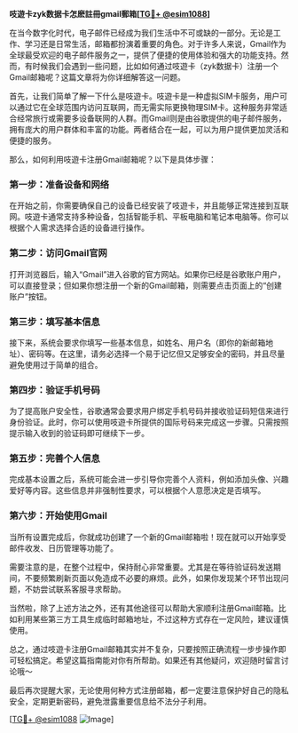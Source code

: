 **吱遊卡zyk数据卡怎麽註冊gmail郵箱[[TG💪+ @esim1088](https://t.me/s/esim1088)]**

在当今数字化时代，电子邮件已经成为我们生活中不可或缺的一部分。无论是工作、学习还是日常生活，邮箱都扮演着重要的角色。对于许多人来说，Gmail作为全球最受欢迎的电子邮件服务之一，提供了便捷的使用体验和强大的功能支持。然而，有时候我们会遇到一些问题，比如如何通过吱遊卡（zyk数据卡）注册一个Gmail邮箱呢？这篇文章将为你详细解答这一问题。

首先，让我们简单了解一下什么是吱遊卡。吱遊卡是一种虚拟SIM卡服务，用户可以通过它在全球范围内访问互联网，而无需实际更换物理SIM卡。这种服务非常适合经常旅行或需要多设备联网的人群。而Gmail则是由谷歌提供的电子邮件服务，拥有庞大的用户群体和丰富的功能。两者结合在一起，可以为用户提供更加灵活和便捷的服务。

那么，如何利用吱遊卡注册Gmail邮箱呢？以下是具体步骤：

### 第一步：准备设备和网络

在开始之前，你需要确保自己的设备已经安装了吱遊卡，并且能够正常连接到互联网。吱遊卡通常支持多种设备，包括智能手机、平板电脑和笔记本电脑等。你可以根据个人需求选择合适的设备进行操作。

### 第二步：访问Gmail官网

打开浏览器后，输入“Gmail”进入谷歌的官方网站。如果你已经是谷歌账户用户，可以直接登录；但如果你想注册一个新的Gmail邮箱，则需要点击页面上的“创建账户”按钮。

### 第三步：填写基本信息

接下来，系统会要求你填写一些基本信息，如姓名、用户名（即你的新邮箱地址）、密码等。在这里，请务必选择一个易于记忆但又足够安全的密码，并且尽量避免使用过于简单的组合。

### 第四步：验证手机号码

为了提高账户安全性，谷歌通常会要求用户绑定手机号码并接收验证码短信来进行身份验证。此时，你可以使用吱遊卡所提供的国际号码来完成这一步骤。只需按照提示输入收到的验证码即可继续下一步。

### 第五步：完善个人信息

完成基本设置之后，系统可能会进一步引导你完善个人资料，例如添加头像、兴趣爱好等内容。这些信息并非强制性要求，可以根据个人意愿决定是否填写。

### 第六步：开始使用Gmail

当所有设置完成后，你就成功创建了一个新的Gmail邮箱啦！现在就可以开始享受邮件收发、日历管理等功能了。

需要注意的是，在整个过程中，保持耐心非常重要。尤其是在等待验证码发送期间，不要频繁刷新页面以免造成不必要的麻烦。此外，如果你发现某个环节出现问题，不妨尝试联系客服寻求帮助。

当然啦，除了上述方法之外，还有其他途径可以帮助大家顺利注册Gmail邮箱。比如利用某些第三方工具生成临时邮箱地址，不过这种方式存在一定风险，建议谨慎使用。

总之，通过吱遊卡注册Gmail邮箱其实并不复杂，只要按照正确流程一步步操作即可轻松搞定。希望这篇指南能对你有所帮助。如果还有其他疑问，欢迎随时留言讨论哦～

最后再次提醒大家，无论使用何种方式注册邮箱，都一定要注意保护好自己的隐私安全，定期更新密码，避免泄露重要信息给不法分子利用。

[[TG💪+ @esim1088](https://t.me/s/esim1088) ![Image](https://i.postimg.cc/4NQfJmqS/Snipaste-2025-05-13-00-14-12.png)]